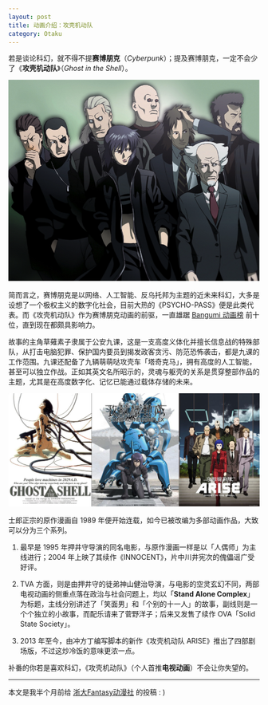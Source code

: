 ```yaml
---
layout: post
title: 动画介绍：攻壳机动队
category: Otaku
---
```


若是谈论科幻，就不得不提**赛博朋克**（*Cyberpunk*）；提及赛博朋克，一定不会少了《**攻壳机动队**》（*Ghost in the Shell*）。

![](/images/ghost-in-the-shell-00.png)

<!--more-->

简而言之，赛博朋克是以网络、人工智能、反乌托邦为主题的近未来科幻，大多是设想了一个极权主义的数字化社会，目前大热的《PSYCHO-PASS》便是此类代表。而《攻壳机动队》作为赛博朋克动画的前驱，一直雄踞 [Bangumi 动画榜](http://bangumi.tv/anime/browser?sort=rank) 前十位，直到现在都颇具影响力。

故事的主角草薙素子隶属于公安九课，这是一支高度义体化并擅长信息战的特殊部队，从打击电脑犯罪、保护国内要员到揭发政客贪污、防范恐怖袭击，都是九课的工作范围。九课还配备了九辆萌萌哒攻壳车「塔奇克马」，拥有高度的人工智能，甚至可以独立作战。正如其英文名所昭示的，灵魂与躯壳的关系是贯穿整部作品的主题，尤其是在高度数字化、记忆已能通过载体存储的未来。

![](/images/ghost-in-the-shell-01.jpg)

士郎正宗的原作漫画自 1989 年便开始连载，如今已被改编为多部动画作品，大致可以分为三个系列。

1. 最早是 1995 年押井守导演的同名电影，与原作漫画一样是以「人偶师」为主线进行；2004 年上映了其续作《INNOCENT》，片中川井宪次的傀儡谣广受好评。

2. TVA 方面，则是由押井守的徒弟神山健治导演，与电影的空灵玄幻不同，两部电视动画的侧重点落在政治与社会问题上，均以「**Stand Alone Complex**」为标题，主线分别讲述了「笑面男」和「个别的十一人」的故事，副线则是一个个独立的小故事，而配乐请来了菅野洋子；后来又发售了续作 OVA「Solid State Society」。

3. 2013 年至今，由冲方丁编写脚本的新作《攻壳机动队 ARISE》推出了四部剧场版，不过这炒冷饭的意味更浓一点。

补番的你若是喜欢科幻，《攻壳机动队》（个人首推**电视动画**）不会让你失望的。

---

本文是我半个月前给 [浙大Fantasy动漫社](http://mp.weixin.qq.com/s?__biz=MzA3ODc0NzczMQ==&mid=201725590&idx=1&sn=cb8d10d8b16617d408c6f5b9ed0049b3#rd) 的投稿 : )

